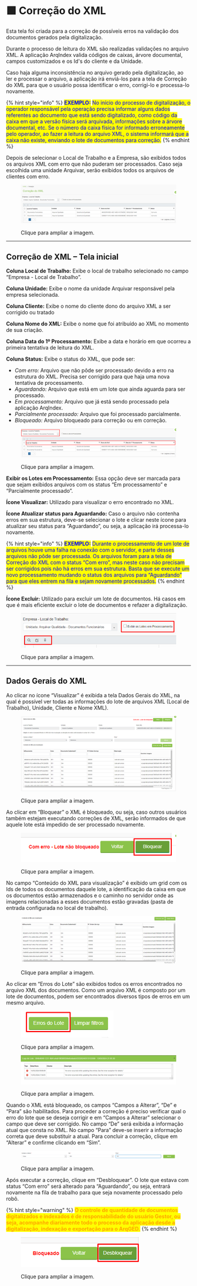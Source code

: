 # 🟩 Correção do XML

Esta tela foi criada para a correção de possíveis erros na validação dos documentos gerados pela digitalização.

Durante o processo de leitura do XML são realizadas validações no arquivo XML. A aplicação ArqIndex valida códigos de caixas, árvore documental, campos customizados e os Id's do cliente e da Unidade.

Caso haja alguma inconsistência no arquivo gerado pela digitalização, ao ler e processar o arquivo, a aplicação irá enviá-los para a tela de Correção do XML para que o usuário possa identificar o erro, corrigi-lo e processa-lo novamente.

{% hint style="info" %}
<mark style="color:blue;">**EXEMPLO:**</mark> <mark style="color:blue;"></mark><mark style="color:blue;">No início do processo de digitalização, o operador responsável pela operação precisa informar alguns dados referentes ao documento que está sendo digitalizado, como código da caixa em que a versão física será arquivada, informações sobre a árvore documental, etc. Se o número da caixa física for informado erroneamente pelo operador, ao fazer a leitura do arquivo XML, o sistema informará que a caixa não existe, enviando o lote de documentos para correção.</mark>
{% endhint %}

Depois de selecionar o Local de Trabalho e a Empresa, são exibidos todos os arquivos XML com erro que não puderam ser processados. Caso seja escolhida uma unidade Arquivar, serão exibidos todos os arquivos de clientes com erro.

<figure><img src="../.gitbook/assets/conf17.png" alt=""><figcaption><p>Clique para ampliar a imagem.</p></figcaption></figure>

***

## Correção de XML – Tela inicial <a href="#correcao-de-xml-tela-inicial" id="correcao-de-xml-tela-inicial"></a>

**Coluna Local de Trabalho:** Exibe o local de trabalho selecionado no campo “Empresa - Local de Trabalho”.

**Coluna Unidade:** Exibe o nome da unidade Arquivar responsável pela empresa selecionada.

**Coluna Cliente:** Exibe o nome do cliente dono do arquivo XML a ser corrigido ou tratado

**Coluna Nome do XML:** Exibe o nome que foi atribuído ao XML no momento de sua criação.

**Coluna Data do 1º Processamento:** Exibe a data e horário em que ocorreu a primeira tentativa de leitura do XML.

**Coluna Status:** Exibe o status do XML, que pode ser:

* _Com erro:_ Arquivo que não pôde ser processado devido a erro na estrutura do XML. Precisa ser corrigido para que haja uma nova tentativa de processamento.
* _Aguardando:_ Arquivo que está em um lote que ainda aguarda para ser processado.
* _Em processamento:_ Arquivo que já está sendo processado pela aplicação ArqIndex.
* _Parcialmente processado:_ Arquivo que foi processado parcialmente.
* _Bloqueado:_ Arquivo bloqueado para correção ou em correção.

<figure><img src="../.gitbook/assets/conf18.png" alt=""><figcaption><p>Clique para ampliar a imagem.</p></figcaption></figure>

**Exibir os Lotes em Processamento:** Essa opção deve ser marcada para que sejam exibidos arquivos com os status “Em processamento” e “Parcialmente processado”.

**Ícone Visualizar:** Utilizado para visualizar o erro encontrado no XML.

**Ícone Atualizar status para Aguardando:** Caso o arquivo não contenha erros em sua estrutura, deve-se selecionar o lote e clicar neste ícone para atualizar seu status para “Aguardando”, ou seja, a aplicação irá processa-lo novamente.

{% hint style="info" %}
<mark style="color:blue;">**EXEMPLO:**</mark> <mark style="color:blue;"></mark><mark style="color:blue;">Durante o processamento de um lote de arquivos houve uma falha na conexão com o servidor, e parte desses arquivos não pôde ser processada. Os arquivos foram para a tela de Correção do XML com o status “Com erro”, mas neste caso não precisam ser corrigidos pois não há erros em sua estrutura. Basta que se execute um novo processamento mudando o status dos arquivos para “Aguardando” para que eles entrem na fila e sejam novamente processados.</mark>
{% endhint %}

**Ícone Excluir:** Utilizado para excluir um lote de documentos. Há casos em que é mais eficiente excluir o lote de documentos e refazer a digitalização.

<figure><img src="../.gitbook/assets/conf19.png" alt=""><figcaption><p>Clique para ampliar a imagem.</p></figcaption></figure>

***

## Dados Gerais do XML <a href="#dados-gerais-do-xml" id="dados-gerais-do-xml"></a>

Ao clicar no ícone “Visualizar” é exibida a tela Dados Gerais do XML, na qual é possível ver todas as informações do lote de arquivos XML (Local de Trabalho), Unidade, Cliente e Nome XML).

<figure><img src="../.gitbook/assets/conf20.png" alt=""><figcaption><p>Clique para ampliar a imagem.</p></figcaption></figure>

Ao clicar em “Bloquear” o XML é bloqueado, ou seja, caso outros usuários também estejam executando correções de XML, serão informados de que aquele lote está impedido de ser processado novamente.

<figure><img src="../.gitbook/assets/conf21.png" alt=""><figcaption><p>Clique para ampliar a imagem.</p></figcaption></figure>

No campo “Conteúdo do XML para visualização” é exibido um grid com os Ids de todos os documentos daquele lote, a identificação da caixa em que os documentos estão armazenados e o caminho no servidor onde as imagens relacionadas a esses documentos estão gravadas (pasta de entrada configurada no local de trabalho).

<figure><img src="../.gitbook/assets/conf22.png" alt=""><figcaption><p>Clique para ampliar a imagem.</p></figcaption></figure>

Ao clicar em “Erros do Lote” são exibidos todos os erros encontrados no arquivo XML dos documentos. Como um arquivo XML é composto por um lote de documentos, podem ser encontrados diversos tipos de erros em um mesmo arquivo.

<figure><img src="../.gitbook/assets/conf24.png" alt=""><figcaption><p>Clique para ampliar a imagem.</p></figcaption></figure>

<figure><img src="../.gitbook/assets/conf23.png" alt=""><figcaption><p>Clique para ampliar a imagem.</p></figcaption></figure>

Quando o XML está bloqueado, os campos “Campos a Alterar”, “De” e “Para” são habilitados. Para proceder a correção é preciso verificar qual o erro do lote que se deseja corrigir e em “Campos a Alterar” selecionar o campo que deve ser corrigido. No campo “De” será exibida a informação atual que consta no XML. No campo “Para” deve-se inserir a informação correta que deve substituir a atual. Para concluir a correção, clique em “Alterar” e confirme clicando em “Sim”.

<figure><img src="../.gitbook/assets/conf25.png" alt=""><figcaption><p>Clique para ampliar a imagem.</p></figcaption></figure>

Após executar a correção, clique em “Desbloquear”. O lote que estava com status “Com erro” será alterado para “Aguardando”, ou seja, entrará novamente na fila de trabalho para que seja novamente processado pelo robô.

{% hint style="warning" %}
<mark style="color:orange;">**O controle de quantidade de documentos digitalizados e indexados é de responsabilidade do usuário Gestor, ou seja, acompanhe diariamente todo o processo da aplicação desde a digitalização, indexação e exportação para o ArqGED.**</mark>
{% endhint %}

<figure><img src="../.gitbook/assets/conf26.png" alt=""><figcaption><p>Clique para ampliar a imagem.</p></figcaption></figure>
